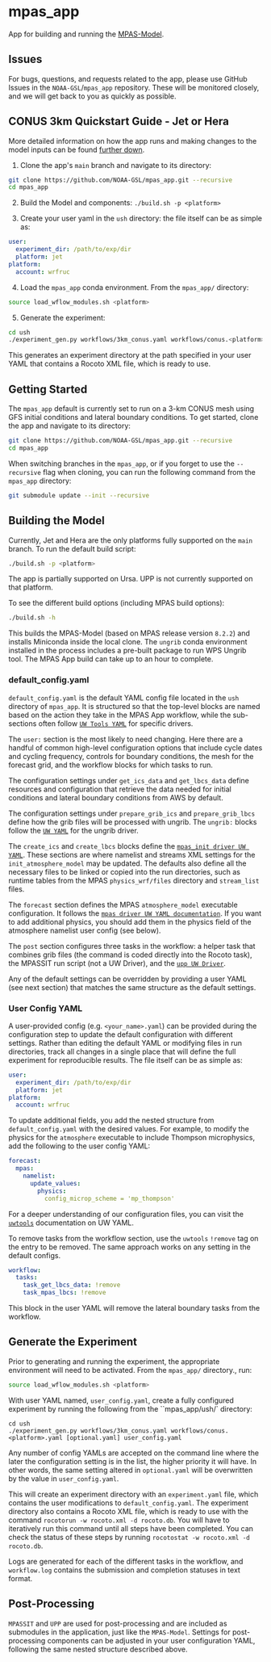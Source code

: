 # mpas_app

App for building and running the [MPAS-Model](https://github.com/NOAA-GSL/MPAS-Model).

## Issues

For bugs, questions, and requests related to the app, please use GitHub Issues in the `NOAA-GSL`/`mpas_app` repository. These will be monitored closely, and we will get back to you as quickly as possible.

## CONUS 3km Quickstart Guide - Jet or Hera

More detailed information on how the app runs and making changes to the model inputs can be found [further down](#getting-started).

1. Clone the app's `main` branch and navigate to its directory:

``` bash
git clone https://github.com/NOAA-GSL/mpas_app.git --recursive
cd mpas_app
```

2. Build the Model and components: `./build.sh -p <platform>`

3. Create your user yaml in the `ush` directory: the file itself can be as simple as:

``` yaml
user:
  experiment_dir: /path/to/exp/dir
  platform: jet
platform:
  account: wrfruc
```

4. Load the `mpas_app` conda environment. From the `mpas_app/` directory:

``` bash
source load_wflow_modules.sh <platform>
```

5. Generate the experiment:

``` bash
cd ush
./experiment_gen.py workflows/3km_conus.yaml workflows/conus.<platform>.yaml <your_user_yaml.yaml>
```

This generates an experiment directory at the path specified in your user YAML that contains a Rocoto XML file, which is ready to use.

## Getting Started

The `mpas_app` default is currently set to run on a 3-km CONUS mesh using GFS initial conditions and lateral boundary conditions. To get started, clone the app and navigate to its directory:

``` bash
git clone https://github.com/NOAA-GSL/mpas_app.git --recursive
cd mpas_app
```

When switching branches in the `mpas_app`, or if you forget to use the `--recursive` flag when cloning, you can run the following command from the `mpas_app` directory:

``` bash
git submodule update --init --recursive
```

## Building the Model

Currently, Jet and Hera are the only platforms fully supported on the `main` branch. To run the default build script:

``` bash
./build.sh -p <platform>
```

The app is partially supported on Ursa. UPP is not currently supported on that platform.

To see the different build options (including MPAS build options):

``` bash
./build.sh -h
```

This builds the MPAS-Model (based on MPAS release version `8.2.2`) and installs Miniconda inside the local clone. The `ungrib` conda environment installed in the process includes a pre-built package to run WPS Ungrib tool. The MPAS App build can take up to an hour to complete.

### default_config.yaml

`default_config.yaml` is the default YAML config file located in the `ush` directory of `mpas_app`. It is structured so that the top-level blocks are named based on the action they take in the MPAS App workflow, while the sub-sections often follow [`UW Tools YAML`](https://uwtools.readthedocs.io/en/main/sections/user_guide/yaml/components/index.html) for specific drivers.

The `user:` section is the most likely to need changing. Here there are a handful of common high-level configuration options that include cycle dates and cycling frequency, controls for boundary conditions, the mesh for the forecast grid, and the workflow blocks for which tasks to run.

The configuration settings under `get_ics_data` and `get_lbcs_data` define resources and configuration that retrieve the data needed for initial conditions and lateral boundary conditions from AWS by default.

The configuration settings under `prepare_grib_ics` and `prepare_grib_lbcs` define how the grib files will be processed with ungrib. The `ungrib:` blocks follow the [`UW YAML`](https://uwtools.readthedocs.io/en/main/sections/user_guide/yaml/components/ungrib.html) for the ungrib driver.

The `create_ics` and `create_lbcs` blocks define the [`mpas_init driver UW YAML`](https://uwtools.readthedocs.io/en/main/sections/user_guide/yaml/components/mpas_init.html). These sections are where namelist and streams XML settings for the `init_atmosphere_model` may be updated. The defaults also define all the necessary files to be linked or copied into the run directories, such as runtime tables from the MPAS `physics_wrf/files` directory and `stream_list` files.

The `forecast` section defines the MPAS `atmosphere_model` executable configuration. It follows the [`mpas driver UW YAML documentation`](https://uwtools.readthedocs.io/en/main/sections/user_guide/yaml/components/mpas_init.html). If you want to add additional physics, you should add them in the physics field of the atmosphere namelist user config (see below).

The `post` section configures three tasks in the workflow: a helper task that combines grib files (the command is coded directly into the Rocoto task), the MPASSIT run script (not a UW Driver), and the [`upp UW Driver`](https://uwtools.readthedocs.io/en/main/sections/user_guide/yaml/components/upp.html).

Any of the default settings can be overridden by providing a user YAML (see next section) that matches the same structure as the default settings.

### User Config YAML

A user-provided config (e.g. `<your_name>.yaml`) can be provided during the configuration step to update the default configuration with different settings. Rather than editing the default YAML or modifying files in run directories, track all changes in a single place that will define the full experiment for reproducible results. The file itself can be as simple as:

``` yaml
user:
  experiment_dir: /path/to/exp/dir
  platform: jet
platform:
  account: wrfruc
```

To update additional fields, you add the nested structure from `default_config.yaml` with the desired values. For example, to modify the physics for the `atmosphere` executable to include Thompson microphysics, add the following to the user config YAML:

``` yaml
forecast:
  mpas:
    namelist:
      update_values:
        physics:
          config_microp_scheme = 'mp_thompson'
```

For a deeper understanding of our configuration files, you can visit the [`uwtools`](https://uwtools.readthedocs.io/en/main/sections/user_guide/yaml/index.html) documentation on UW YAML.

To remove tasks from the workflow section, use the `uwtools` `!remove` tag on the entry to be removed. The same approach works on any setting in the default configs.

``` yaml
workflow:
  tasks:
    task_get_lbcs_data: !remove
    task_mpas_lbcs: !remove
```

This block in the user YAML will remove the lateral boundary tasks from the workflow.

## Generate the Experiment

Prior to generating and running the experiment, the appropriate environment will need to be activated. From the `mpas_app/` directory., run:

``` bash
source load_wflow_modules.sh <platform>
```

With user YAML named, `user_config.yaml`, create a fully configured experiment by running the following from the ``mpas_app/ush/` directory:

```
cd ush
./experiment_gen.py workflows/3km_conus.yaml workflows/conus.<platform>.yaml [optional.yaml] user_config.yaml
```

Any number of config YAMLs are accepted on the command line where the later the configuration setting is in the list, the higher priority it will have. In other words, the same setting altered in `optional.yaml` will be overwritten by the value in `user_config.yaml`.

This will create an experiment directory with an `experiment.yaml` file, which contains the user modifications to `default_config.yaml`. The experiment directory also contains a Rocoto XML file, which is ready to use with the command `rocotorun -w rocoto.xml -d rocoto.db`. You will have to iteratively run this command until all steps have been completed. You can check the status of these steps by running `rocotostat -w rocoto.xml -d rocoto.db`.

Logs are generated for each of the different tasks in the workflow, and `workflow.log` contains the submission and completion statuses in text format.

## Post-Processing

`MPASSIT` and `UPP` are used for post-processing and are included as submodules in the application, just like the `MPAS-Model`. Settings for post-processing components can be adjusted in your user configuration YAML, following the same nested structure described above.
